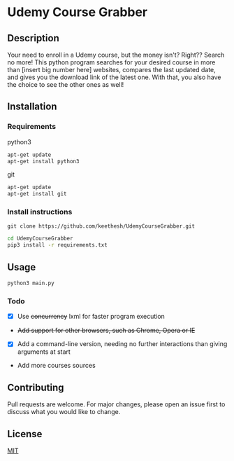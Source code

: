 # Udemy Course Grabber

## Description
Your need to enroll in a Udemy course, but the money isn't? Right?? Search no more! This python program searches for your desired course in more than [insert big number here] websites, compares the last updated date, and gives you the download link of the latest one. With that, you also have the choice to see the other ones as well!

## Installation

### Requirements
python3
```bash
apt-get update
apt-get install python3
```
git
```bash
apt-get update
apt-get install git
```
### Install instructions
```git
git clone https://github.com/keethesh/UdemyCourseGrabber.git
```
```bash
cd UdemyCourseGrabber
pip3 install -r requirements.txt
```

## Usage

```bash
python3 main.py
```

### Todo
 - [X] Use ~~concurrency~~ lxml for faster program execution

- ~~Add support for other browsers, such as Chrome, Opera or IE~~
 - [X] Add a command-line version, needing no further interactions than giving arguments at start
 - Add more courses sources
## Contributing
Pull requests are welcome. For major changes, please open an issue first to discuss what you would like to change.

## License
[MIT](https://choosealicense.com/licenses/mit/)
